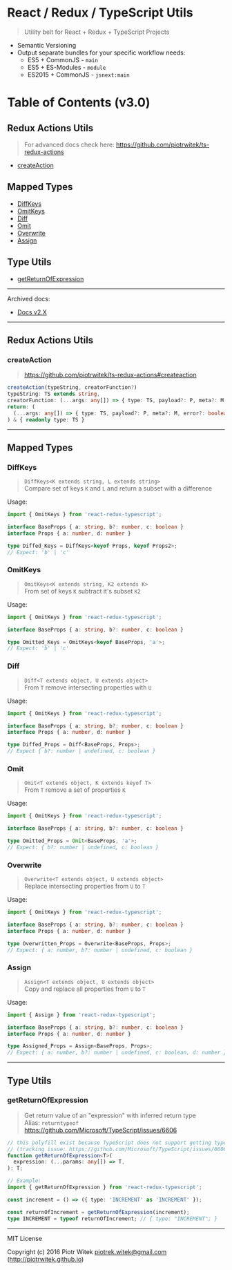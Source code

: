 # React / Redux / TypeScript Utils
> Utility belt for React + Redux + TypeScript Projects

- Semantic Versioning
- Output separate bundles for your specific workflow needs:
  - ES5 + CommonJS - `main`
  - ES5 + ES-Modules - `module` 
  - ES2015 + CommonJS - `jsnext:main`

# Table of Contents (v3.0)

## Redux Actions Utils
> For advanced docs check here: https://github.com/piotrwitek/ts-redux-actions
- [createAction](#createaction)

## Mapped Types
- [DiffKeys](#diffkeys)
- [OmitKeys](#omitkeys)
- [Diff](#diff)
- [Omit](#omit)
- [Overwrite](#overwrite)
- [Assign](#assign)

## Type Utils
- [getReturnOfExpression](#getreturnofexpression)

---

Archived docs:
- [Docs v2.X](#READMEv2.0.md)

---

## Redux Actions Utils

### createAction
> https://github.com/piotrwitek/ts-redux-actions#createaction

```ts
createAction(typeString, creatorFunction?)
typeString: TS extends string,
creatorFunction: (...args: any[]) => { type: TS, payload?: P, meta?: M, error?: boolean }
return: (
  (...args: any[]) => { type: TS, payload?: P, meta?: M, error?: boolean }
) & { readonly type: TS }
```

---

## Mapped Types

### DiffKeys
> `DiffKeys<K extends string, L extends string>`  
> Compare set of keys `K` and `L` and return a subset with a difference  

Usage:
```ts
import { OmitKeys } from 'react-redux-typescript';

interface BaseProps { a: string, b?: number, c: boolean }
interface Props { a: number, d: number }

type Diffed_Keys = DiffKeys<keyof Props, keyof Props2>;
// Expect: 'b' | 'c'
```

### OmitKeys
> `OmitKeys<K extends string, K2 extends K>`  
> From set of keys `K` subtract it's subset `K2`  

Usage:
```ts
import { OmitKeys } from 'react-redux-typescript';

interface BaseProps { a: string, b?: number, c: boolean }

type Omitted_Keys = OmitKeys<keyof BaseProps, 'a'>;
// Expect: 'b' | 'c'
```

### Diff
> `Diff<T extends object, U extends object>`  
> From `T` remove intersecting properties with `U`  

Usage:
```ts
import { OmitKeys } from 'react-redux-typescript';

interface BaseProps { a: string, b?: number, c: boolean }
interface Props { a: number, d: number }

type Diffed_Props = Diff<BaseProps, Props>;
// Expect { b?: number | undefined, c: boolean }
```

### Omit
> `Omit<T extends object, K extends keyof T>`  
> From `T` remove a set of properties `K`  

Usage:
```ts
import { OmitKeys } from 'react-redux-typescript';

interface BaseProps { a: string, b?: number, c: boolean }

type Omitted_Props = Omit<BaseProps, 'a'>;
// Expect: { b?: number | undefined, c: boolean }
```

### Overwrite
> `Overwrite<T extends object, U extends object>`  
> Replace intersecting properties from `U` to `T`  

Usage:
```ts
import { OmitKeys } from 'react-redux-typescript';

interface BaseProps { a: string, b?: number, c: boolean }
interface Props { a: number, d: number }

type Overwritten_Props = Overwrite<BaseProps, Props>;
// Expect: { a: number, b?: number | undefined, c: boolean }
```

### Assign
> `Assign<T extends object, U extends object>`  
> Copy and replace all properties from `U` to `T`  

Usage:
```ts
import { Assign } from 'react-redux-typescript';

interface BaseProps { a: string, b?: number, c: boolean }
interface Props { a: number, d: number }

type Assigned_Props = Assign<BaseProps, Props>;
// Expect: { a: number, b?: number | undefined, c: boolean, d: number }
```

---

## Type Utils

### getReturnOfExpression
> Get return value of an "expression" with inferred return type  
Alias: `returntypeof`
https://github.com/Microsoft/TypeScript/issues/6606  

```ts
// this polyfill exist because TypeScript does not support getting type of expression 
// (tracking issue: https://github.com/Microsoft/TypeScript/issues/6606)
function getReturnOfExpression<T>(
  expression: (...params: any[]) => T,
): T;

// Example:
import { getReturnOfExpression } from 'react-redux-typescript';

const increment = () => ({ type: 'INCREMENT' as 'INCREMENT' });

const returnOfIncrement = getReturnOfExpression(increment);
type INCREMENT = typeof returnOfIncrement; // { type: "INCREMENT"; }
```

---
MIT License

Copyright (c) 2016 Piotr Witek <piotrek.witek@gmail.com> (http://piotrwitek.github.io)
